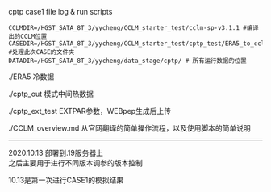cptp case1 file log & run scripts

```
CCLMDIR=/HGST_SATA_8T_3/yycheng/CCLM_starter_test/cclm-sp-v3.1.1 #编译出的CCLM位置
CASEDIR=/HGST_SATA_8T_3/yycheng/CCLM_starter_test/cptp_test/ERA5_to_cclm_cptp #处理此次CASE的文件夹
DATADIR=/HGST_SATA_8T_3/yycheng/data_stage/cptp/ # 所有运行数据的位置
```

./ERA5 冷数据

./cptp_out 模式中间热数据

./cptp_ext_test EXTPAR参数，WEBpep生成后上传

./CCLM_overview.md 从官网翻译的简单操作流程，以及使用脚本的简单说明

---

2020.10.13 部署到.19服务器上    
之后主要用于进行不同版本调参的版本控制

10.13是第一次进行CASE1的模拟结果